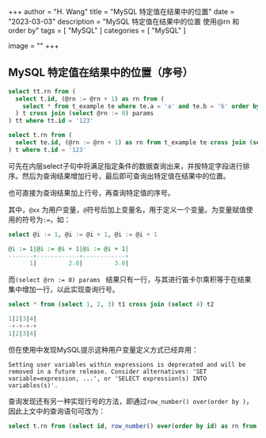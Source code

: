 +++
author = "H. Wang"
title = "MySQL 特定值在结果中的位置"
date = "2023-03-03"
description = "MySQL 特定值在结果中的位置 使用@rn 和 order by"
tags = [
    "MySQL"
]
categories = [
    "MySQL"
]

image = ""
+++

## MySQL 特定值在结果中的位置（序号）

```sql
select tt.rn from (
  select t.id, (@rn := @rn + 1) as rn from (
    select * from t_example te where te.a = 'a' and te.b = 'b' order by te.id
  ) t cross join (select @rn := 0) params
) tt where tt.id = '123'
```

```sql
select t.rn from (
  select te.id, (@rn := @rn + 1) as rn from t_example te cross join (select @rn := 0) params where te.a = 'a' and te.b = 'b' order by te.id
) t where t.id = '123'
```

可先在内层select子句中将满足指定条件的数据查询出来，并按特定字段进行排序。然后为查询结果增加行号，最后即可查询出特定值在结果中的位置。

也可直接为查询结果加上行号，再查询特定值的序号。

其中，`@xx` 为用户变量，`@`符号后加上变量名，用于定义一个变量。为变量赋值使用的符号为`:=`，如：

```sql
select @i := 1, @i := @i + 1, @i := @i + 1
```

```sql
@i := 1|@i := @i + 1|@i := @i + 1|
-------+------------+------------+
      1|         2.0|         3.0|
```

而`(select @rn := 0) params ` 结果只有一行，与其进行笛卡尔乘积等于在结果集中增加一行，以此实现查询行号。

```sql
select * from (select 1, 2, 3) t1 cross join (select 4) t2
```

```sql
1|2|3|4|
-+-+-+-+
1|2|3|4|
```

但在使用中发现MySQL提示这种用户变量定义方式已经弃用：

`Setting user variables within expressions is deprecated and will be removed in a future release. Consider alternatives: 'SET variable=expression, ...', or 'SELECT expression(s) INTO variables(s)'.`

查询发现还有另一种实现行号的方法，即通过`row_number() over(order by )`，因此上文中的查询语句可改为：

```sql
select t.rn from (select id, row_number() over(order by id) as rn from t_example where a = 'a' and b = 'b') t where t.id = '123'
```

